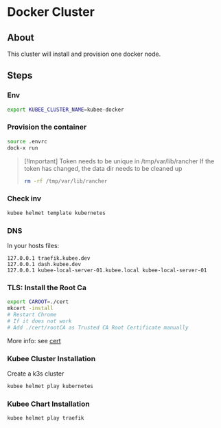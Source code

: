 # Docker Cluster

## About

This cluster will install and provision one docker node.


## Steps

### Env

```bash
export KUBEE_CLUSTER_NAME=kubee-docker
```


### Provision the container

```bash
source .envrc
dock-x run
```

> [!Important] Token needs to be unique in /tmp/var/lib/rancher
> If the token has changed, the data dir needs to be cleaned up
> ```bash
> rm -rf /tmp/var/lib/rancher
> ```

### Check inv

```bash
kubee helmet template kubernetes
```

### DNS

In your hosts files:
```hosts
127.0.0.1 traefik.kubee.dev
127.0.0.1 dash.kubee.dev
127.0.0.1 kubee-local-server-01.kubee.local kubee-local-server-01
```

### TLS: Install the Root Ca

```bash
export CAROOT=./cert
mkcert -install
# Restart Chrome
# If it does not work
# Add ./cert/rootCA as Trusted CA Root Certificate manually
```
More info: see [cert](cert/README.md)



### Kubee Cluster Installation

Create a k3s cluster
```bash
kubee helmet play kubernetes
```

### Kubee Chart Installation

```bash
kubee helmet play traefik
```


